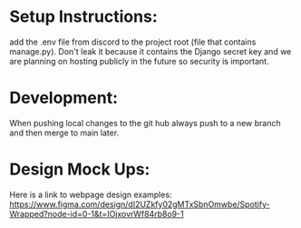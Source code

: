 # Setup Instructions:
add the .env file from discord to the project root (file that contains manage.py). Don't leak it because it
contains the Django secret key and we are planning on hosting publicly in the future so security is important.

# Development:
When pushing local changes to the git hub always push to a new branch and then merge to main later.

# Design Mock Ups:
Here is a link to webpage design examples:
https://www.figma.com/design/dI2UZkfy02gMTxSbnOmwbe/Spotify-Wrapped?node-id=0-1&t=IOjxovrWf84rb8o9-1